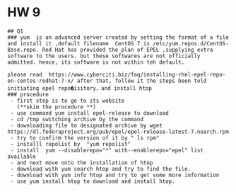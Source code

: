 # HW 9  
	## Q1  
	### yum  is an advanced server created by setting the format of a file and install it ,default filename  CentOS 7 is /etc/yum.repos.d/CentOS-Base.repo. Red Hat has provided the plan of EPEL ,supplying extra software to the users. but these softwares are not officially admitted. hence, its software is not within teh default.  
	
	please read  https://www.cyberciti.biz/faq/installing-rhel-epel-repo-on-centos-redhat-7-x/ after that, follow it the steps been told initiating epel repo�isitory，and install htop  
	### procedure  
	 - first step is to go to its website   
	   (**skim the procedure **)  
	 - use command yum install epel-release to download  
	 - cd /tmp switching archive by the command 
	 - downloading file to designated archive by wget https://dl.fedoraproject.org/pub/epel/epel-release-latest-7.noarch.rpm   
	 - try to confirm the version of it by " ls rpm"   
	 - installl repolist by  "yum repolist" 
	 - install  yum --disablerepo="*" with--enablerepo="epel" list available   
	 - and next move onto the installation of htop  
	 - download with yum search htop and try to find the file.   
	 - download with yum info htop and try to get some more information 
	 - use yum install htop to download and install htop. 